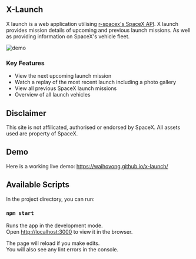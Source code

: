 ## X-Launch
X launch is a web application utilising [r-spacex's SpaceX API](https://github.com/r-spacex/SpaceX-API). X launch provides mission details of upcoming and previous launch missions. As well as providing information on SpaceX's vehicle fleet.

![demo](https://github.com/waihovong/x-launch/blob/master/demo.gif)

### Key Features
* View the next upcoming launch mission
* Watch a replay of the most recent launch including a photo gallery
* View all previous SpaceX launch missions 
* Overview of all launch vehicles

## Disclaimer
This site is not affilicated, authorised or endorsed by SpaceX. All assets used are property of SpaceX.

## Demo
Here is a working live demo: https://waihovong.github.io/x-launch/

## Available Scripts

In the project directory, you can run:

### `npm start`

Runs the app in the development mode.<br />
Open [http://localhost:3000](http://localhost:3000) to view it in the browser.

The page will reload if you make edits.<br />
You will also see any lint errors in the console.
